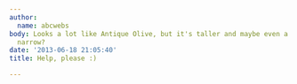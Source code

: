 ```yaml
---
author:
  name: abcwebs
body: Looks a lot like Antique Olive, but it's taller and maybe even a little more
  narrow?
date: '2013-06-18 21:05:40'
title: Help, please :)

---
```

